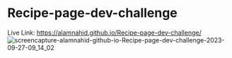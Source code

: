 ﻿# Recipe-page-dev-challenge

 Live Link: https://alamnahid.github.io/Recipe-page-dev-challenge/
![screencapture-alamnahid-github-io-Recipe-page-dev-challenge-2023-09-27-09_14_02](https://github.com/alamnahid/Recipe-page-dev-challenge/assets/138557372/72cb45c9-761e-4787-90dc-9f018a4164c4)
